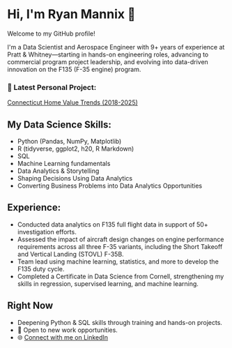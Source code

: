 # Hi, I'm Ryan Mannix 👋

Welcome to my GitHub profile!

I'm a Data Scientist and Aerospace Engineer with 9+ years of experience at Pratt & Whitney—starting in hands-on engineering roles, advancing to commercial program project leadership, and evolving into data-driven innovation on the F135 (F-35 engine) program.

### 🔬 Latest Personal Project: 
[Connecticut Home Value Trends (2018-2025)](https://ryanmannix1.github.io/ct-home-value-trends-2018-2025/)

## My Data Science Skills:
- Python (Pandas, NumPy, Matplotlib)
- R (tidyverse, ggplot2, h20, R Markdown)
- SQL
- Machine Learning fundamentals
- Data Analytics & Storytelling
- Shaping Decisions Using Data Analytics
- Converting Business Problems into Data Analytics Opportunities 

## Experience:
- Conducted data analytics on F135 full flight data in support of 50+ investigation efforts.		
- Assessed the impact of aircraft design changes on engine performance requirements across 
all three F-35 variants, including the Short Takeoff and Vertical Landing (STOVL) F-35B.
- Team lead using machine learning, statistics, and more to develop the F135 duty cycle.
- Completed a Certificate in Data Science from Cornell, strengthening my skills in regression, supervised learning, and machine learning.

## Right Now
- Deepening Python & SQL skills through training and hands-on projects. 
- 💼 Open to new work opportunities.
- 🌐 [Connect with me on LinkedIn](https://www.linkedin.com/in/ryanmannix1)

